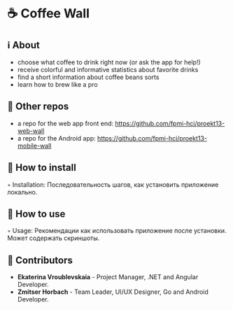 # ☕ Coffee Wall   

## ℹ About
* choose what coffee to drink right now (or ask the app for help!)
* receive colorful and informative statistics about favorite drinks
* find a short information about coffee beans sorts
* learn how to brew like a pro

## 💾 Other repos
* a repo for the web app front end: https://github.com/fpmi-hci/proekt13-web-wall 
* a repo for the Android app: https://github.com/fpmi-hci/proekt13-mobile-wall

## 🔽 How to install
◦ Installation: Последовательность шагов, как установить приложение локально.   

## 📜 How to use
◦ Usage: Рекомендации как использовать приложение после установки. Может содержать скриншоты.   


## 👫 Contributors
* **Ekaterina Vroublevskaia** - Project Manager, .NET and Angular Developer.
* **Zmitser Horbach** - Team Leader, UI/UX Designer, Go and Android Developer.

